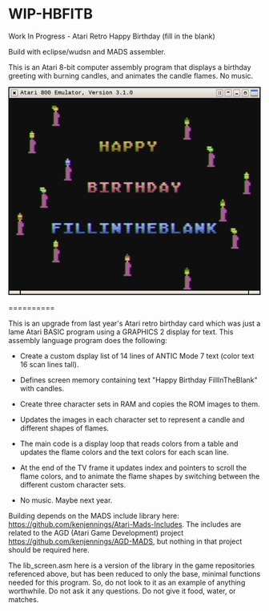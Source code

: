 # WIP-HBFITB
Work In Progress - Atari Retro Happy Birthday (fill in the blank) 

Build with eclipse/wudsn and MADS assembler.

This is an Atari 8-bit computer assembly program that displays a birthday greeting with burning candles, and animates the candle flames.   No music. 

[![AtariHBFITBScreen](https://github.com/kenjennings/WIP-HBFITB/raw/master/HappyBdayYourNameHere.png)](#features)

==========

This is an upgrade from last year's Atari retro birthday card which was just a lame Atari BASIC program using a GRAPHICS 2 display for text.  This assembly language program does the following:

* Create a custom dsplay list of 14 lines of ANTIC Mode 7 text (color text 16 scan lines tall).

* Defines screen memory containing text "Happy Birthday FillInTheBlank" with candles.

* Create three character sets in RAM and copies the ROM images to them.

* Updates the images in each character set to represent a candle and different shapes of flames.

* The main code is a display loop that reads colors from a table and updates the flame colors and the text colors for each scan line.

* At the end of the TV frame it updates index and pointers to scroll the flame colors, and to animate the flame shapes by switching between the different custom character sets.

* No music.  Maybe next year.

Building depends on the MADS include library here: https://github.com/kenjennings/Atari-Mads-Includes.   The includes are related to the AGD (Atari Game Development) project https://github.com/kenjennings/AGD-MADS, but nothing in that project should be required here.

The lib_screen.asm here is a version of the library in the game repositories referenced above, but has been reduced to only the base, minimal functions needed for this program.  So, do not look to it as an example of anything worthwhile.  Do not ask it any questions.  Do not give it food, water, or matches.
 
